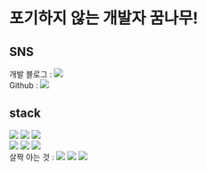 # 포기하지 않는 개발자 꿈나무!

## SNS 
개발 블로그 : <a href="https://jangmay.tistory.com/" target="_blank"><img src="https://img.shields.io/badge/blog-orange?style=flat-square&logo=&logoColor=white"/></a><br>
Github : <a href="https://github.com/EunSung98" target="_blank"><img src="https://img.shields.io/badge/Github-black?style=flat-square&logo=&logoColor=white"/></a><br>

## stack

![](https://img.shields.io/badge/-javascript-F7DF1E?style=flat&logo=javascript&logoColor=white)
![](https://img.shields.io/badge/-html5-E34F26?style=flat&logo=html5&logoColor=white)
![](https://img.shields.io/badge/-css3-1572B6?style=flat&logo=csst&logoColor=white)
<br>
![](https://img.shields.io/badge/-cplusplus-00599C?style=flat&logo=c++logoColor=white)
![](https://img.shields.io/badge/-arduino-00979D?style=flat&logo=arduinot&logoColor=white)
![](https://img.shields.io/badge/-firebase-FFCA28?style=flat&logo=firebase&logoColor=white)
<br>
살짝 아는 것 : 
![](https://img.shields.io/badge/-androidstudio-3DDC84?style=flat&logo=androidstudio&logoColor=white)
![](https://img.shields.io/badge/-raspberrypi-A22846?style=flat&logo=raspberrypi&logoColor=white)
![](https://img.shields.io/badge/-spring-6DB33F?style=flat&logo=spring&logoColor=white)

